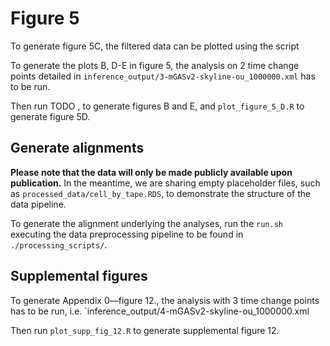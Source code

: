 # Figure 5

To generate figure 5C, the filtered data can be plotted using the script 


To generate the plots B, D-E in figure 5, the analysis on 2 time change points detailed in `inference_output/3-mGASv2-skyline-ou_1000000.xml` has to be run.

Then run TODO , to generate figures B and E, and `plot_figure_5_D.R` to generate figure 5D.

## Generate alignments

**Please note that the data will only be made publicly available upon publication.** In the meantime, we are sharing empty placeholder files, such as `processed_data/cell_by_tape.RDS`, to demonstrate the structure of the data pipeline.


To generate the alignment underlying the analyses, run the `run.sh` executing the data preprocessing pipeline to be found in  `./processing_scripts/`.

## Supplemental figures
To generate Appendix 0—figure 12., the analysis with 3 time change points has to be run, i.e. `inference_output/4-mGASv2-skyline-ou_1000000.xml

Then run `plot_supp_fig_12.R` to generate supplemental figure 12.
